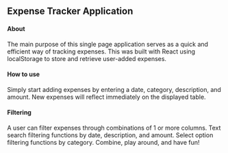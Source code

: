 ## Expense Tracker Application
#### About
The main purpose of this single page application serves as a quick and efficient way of tracking expenses. This was built with React using localStorage to store and retrieve user-added expenses.
#### How to use
Simply start adding expenses by entering a date, category, description, and amount. New expenses will reflect immediately on the displayed table.

#### Filtering
A user can filter expenses through combinations of 1 or more columns. Text search filtering functions by date, description, and amount. Select option filtering functions by category. Combine, play around, and have fun!
